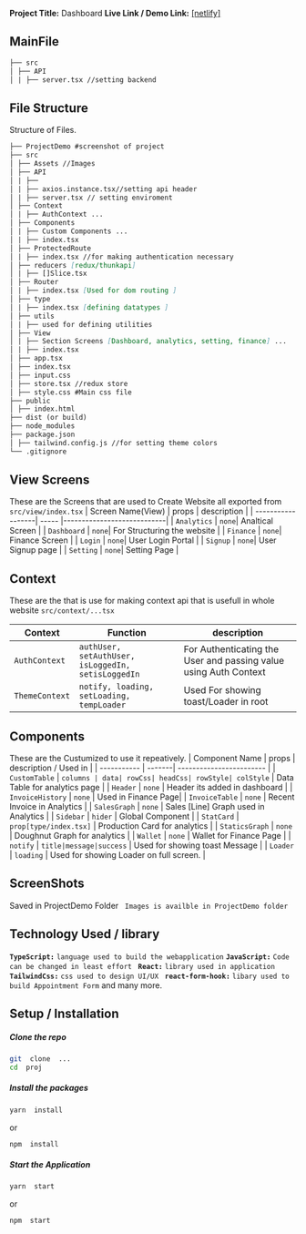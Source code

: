 
**Project Title:** Dashboard
**Live Link / Demo Link:**
[\[netlify\]]()
## MainFile
```markdown
├── src
│ ├── API
│ | ├── server.tsx //setting backend
```  

## File Structure
Structure of Files.
```markdown
├── ProjectDemo #screenshot of project
├── src
│ ├── Assets //Images
│ ├── API
│ | ├──
│ | ├── axios.instance.tsx//setting api header
│ | ├── server.tsx // setting enviroment
│ ├── Context
│ | ├── AuthContext ...
│ ├── Components
│ | ├── Custom Components ...
│ | ├── index.tsx
│ ├── ProtectedRoute
│ | ├── index.tsx //for making authentication necessary
│ ├── reducers [redux/thunkapi]
│ | ├── []Slice.tsx
│ ├── Router
│ | ├── index.tsx [Used for dom routing ]
│ ├── type
│ | ├── index.tsx [defining datatypes ]
│ ├── utils
│ | ├── used for defining utilities
│ ├── View
│ | ├── Section Screens [Dashboard, analytics, setting, finance] ...
│ | ├── index.tsx
│ ├── app.tsx
│ ├── index.tsx
│ ├── input.css
│ ├── store.tsx //redux store
│ ├── style.css #Main css file
├── public
│ ├── index.html
├── dist (or build)
├── node_modules
├── package.json
│ ├── tailwind.config.js //for setting theme colors
└── .gitignore
```
## View Screens
These are the Screens that are used to Create Website all exported from `src/view/index.tsx`
| Screen Name(View)      | props | description |
| ------------------| ----- |----------------------------|
| `Analytics` | `none`| Analtical Screen        |
| `Dashboard` | `none`| For Structuring the website |
| `Finance` | `none`| Finance Screen |
| `Login` | `none`| User Login Portal |
| `Signup` | `none`| User Signup page |
| `Setting` | `none`| Setting Page |
 
##  Context
These are the that is use for making context api that is usefull in whole website  `src/context/...tsx`

| Context  | Function | description |
| ------------------| ----- |----------------------------|
| `AuthContext` | `authUser, setAuthUser, isLoggedIn, setisLoggedIn `| For Authenticating the User and passing value using Auth Context     |
| `ThemeContext` | `notify, loading, setLoading, tempLoader`| Used For showing toast/Loader in root |
## Components
These are the Custumized to use it repeatively.
| Component Name | props | description / Used in |
| ----------- | -------| ------------------------         |
| `CustomTable` | `columns | data| rowCss| headCss| rowStyle| colStyle` | Data Table for analytics page |
| `Header` | `none` | Header its added in dashboard |
| `InvoiceHistory` | `none` | Used in Finance Page|
| `InvoiceTable` | `none` | Recent Invoice in Analytics |
| `SalesGraph` | `none` | Sales [Line] Graph used in Analytics |
| `Sidebar` | `hider` | Global Component |
| `StatCard` | `prop[type/index.tsx]` | Production Card for analytics |
| `StaticsGraph` | `none` | Doughnut Graph for analytics |
| `Wallet` | `none` | Wallet for Finance Page |
| `notify` | `title|message|success` | Used for showing toast Message |
| `Loader` | `loading` | Used for showing Loader on full screen. |

  

## ScreenShots
Saved in ProjectDemo Folder
` Images is availble in ProjectDemo folder`

## Technology Used / library

**`TypeScript:`**  `language used to build the webapplication`
**`JavaScript:`**  `Code can be changed in least effort `
**`React:`**  `library used in application`
**`TailwindCss:`**  `css used to design UI/UX `
**`react-form-hook:`**  `libary used to build Appointment Form`
and many more.

## **Setup / Installation**
##### Clone the repo

```bash
git  clone  ...
cd  proj
```
##### Install the packages
```bash
yarn  install
```
or
```bash
npm  install
```
##### Start the Application
```bash
yarn  start
```
or
```bash
npm  start
```
